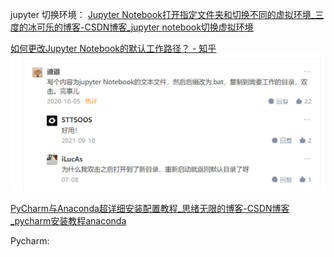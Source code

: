 jupyter 切换环境：
[Jupyter Notebook打开指定文件夹和切换不同的虚拟环境_三度的冰可乐的博客-CSDN博客_jupyter notebook切换虚拟环境](https://blog.csdn.net/weixin_43544164/article/details/122233349)

[如何更改Jupyter Notebook的默认工作路径？ - 知乎](https://zhuanlan.zhihu.com/p/59738776)
![](https://raw.githubusercontent.com/acdefg/cdn/main/obsidian/20221205221319.png)

[PyCharm与Anaconda超详细安装配置教程_思绪无限的博客-CSDN博客_pycharm安装教程anaconda](https://blog.csdn.net/qq_32892383/article/details/116137730)

Pycharm:
